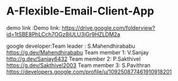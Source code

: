 # A-Flexible-Email-Client-App
demo link :Demo link:
https://drive.google.com/folderview?id=1tSBE8PhLCch7OGz8iULU3jGr9HZLDM2a

google developer:Team leader : S.Mahendhirababu
https://g.dev/Mahendhirababu
Team member 1:
V.Sanjay
http://g.dev/Sanjay6432
Team member 2:
P.Sakthivel
https://g.dev/Sakthivel2003
Team member 3:
S.Pavithran
https://developers.google.com/profile/u/109250877461910918201
